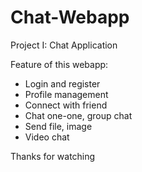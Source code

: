 # Chat-Webapp

Project I: Chat Application

Feature of this webapp:

- Login and register
- Profile management
- Connect with friend
- Chat one-one, group chat
- Send file, image
- Video chat

Thanks for watching
